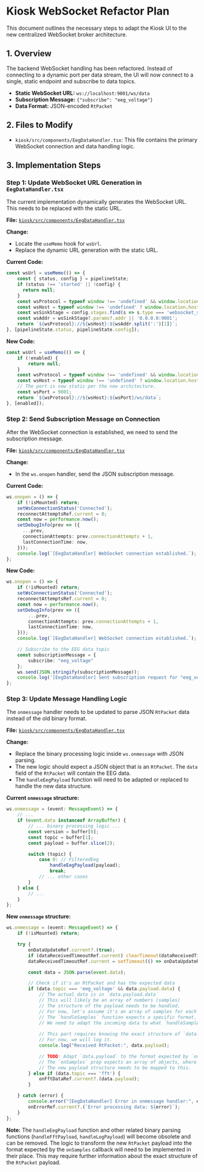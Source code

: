 # Kiosk WebSocket Refactor Plan

This document outlines the necessary steps to adapt the Kiosk UI to the new centralized WebSocket broker architecture.

## 1. Overview

The backend WebSocket handling has been refactored. Instead of connecting to a dynamic port per data stream, the UI will now connect to a single, static endpoint and subscribe to data topics.

-   **Static WebSocket URL:** `ws://localhost:9001/ws/data`
-   **Subscription Message:** `{"subscribe": "eeg_voltage"}`
-   **Data Format:** JSON-encoded `RtPacket`

## 2. Files to Modify

-   `kiosk/src/components/EegDataHandler.tsx`: This file contains the primary WebSocket connection and data handling logic.

## 3. Implementation Steps

### Step 1: Update WebSocket URL Generation in `EegDataHandler.tsx`

The current implementation dynamically generates the WebSocket URL. This needs to be replaced with the static URL.

**File:** [`kiosk/src/components/EegDataHandler.tsx`](kiosk/src/components/EegDataHandler.tsx)

**Change:**

-   Locate the `useMemo` hook for `wsUrl`.
-   Replace the dynamic URL generation with the static URL.

**Current Code:**

```typescript
const wsUrl = useMemo(() => {
    const { status, config } = pipelineState;
    if (status !== 'started' || !config) {
      return null;
    }
    const wsProtocol = typeof window !== 'undefined' && window.location.protocol === 'https:' ? 'wss' : 'ws';
    const wsHost = typeof window !== 'undefined' ? window.location.hostname : 'localhost';
    const wsSinkStage = config.stages.find(s => s.type === 'websocket_sink');
    const wsAddr = wsSinkStage?.params?.addr || '0.0.0.0:9001';
    return `${wsProtocol}://${wsHost}:${wsAddr.split(':')[1]}`;
}, [pipelineState.status, pipelineState.config]);
```

**New Code:**

```typescript
const wsUrl = useMemo(() => {
    if (!enabled) {
        return null;
    }
    const wsProtocol = typeof window !== 'undefined' && window.location.protocol === 'https:' ? 'wss' : 'ws';
    const wsHost = typeof window !== 'undefined' ? window.location.hostname : 'localhost';
    // The port is now static per the new architecture.
    const wsPort = 9001; 
    return `${wsProtocol}://${wsHost}:${wsPort}/ws/data`;
}, [enabled]);
```

### Step 2: Send Subscription Message on Connection

After the WebSocket connection is established, we need to send the subscription message.

**File:** [`kiosk/src/components/EegDataHandler.tsx`](kiosk/src/components/EegDataHandler.tsx)

**Change:**

-   In the `ws.onopen` handler, send the JSON subscription message.

**Current Code:**

```typescript
ws.onopen = () => {
    if (!isMounted) return;
    setWsConnectionStatus('Connected');
    reconnectAttemptsRef.current = 0;
    const now = performance.now();
    setDebugInfo(prev => ({
      ...prev,
      connectionAttempts: prev.connectionAttempts + 1,
      lastConnectionTime: now,
    }));
    console.log(`[EegDataHandler] WebSocket connection established.`);
};
```

**New Code:**

```typescript
ws.onopen = () => {
    if (!isMounted) return;
    setWsConnectionStatus('Connected');
    reconnectAttemptsRef.current = 0;
    const now = performance.now();
    setDebugInfo(prev => ({
        ...prev,
        connectionAttempts: prev.connectionAttempts + 1,
        lastConnectionTime: now,
    }));
    console.log(`[EegDataHandler] WebSocket connection established.`);

    // Subscribe to the EEG data topic
    const subscriptionMessage = {
        subscribe: "eeg_voltage"
    };
    ws.send(JSON.stringify(subscriptionMessage));
    console.log('[EegDataHandler] Sent subscription request for "eeg_voltage"');
};
```

### Step 3: Update Message Handling Logic

The `onmessage` handler needs to be updated to parse JSON `RtPacket` data instead of the old binary format.

**File:** [`kiosk/src/components/EegDataHandler.tsx`](kiosk/src/components/EegDataHandler.tsx)

**Change:**

-   Replace the binary processing logic inside `ws.onmessage` with JSON parsing.
-   The new logic should expect a JSON object that is an `RtPacket`. The `data` field of the `RtPacket` will contain the EEG data.
-   The `handleEegPayload` function will need to be adapted or replaced to handle the new data structure.

**Current `onmessage` structure:**

```typescript
ws.onmessage = (event: MessageEvent) => {
    // ...
    if (event.data instanceof ArrayBuffer) {
        // ... binary processing logic ...
        const version = buffer[0];
        const topic = buffer[1];
        const payload = buffer.slice(2);

        switch (topic) {
            case 0: // FilteredEeg
                handleEegPayload(payload);
                break;
            // ... other cases
        }
    } else {
        // ...
    }
};
```

**New `onmessage` structure:**

```typescript
ws.onmessage = (event: MessageEvent) => {
    if (!isMounted) return;

    try {
        onDataUpdateRef.current?.(true);
        if (dataReceivedTimeoutRef.current) clearTimeout(dataReceivedTimeoutRef.current);
        dataReceivedTimeoutRef.current = setTimeout(() => onDataUpdateRef.current?.(false), 1000);

        const data = JSON.parse(event.data);

        // Check if it's an RtPacket and has the expected data
        if (data.topic === 'eeg_voltage' && data.payload.data) {
            // The actual data is in `data.payload.data`
            // This will likely be an array of numbers (samples)
            // The structure of the payload needs to be handled.
            // For now, let's assume it's an array of samples for each channel.
            // The `handleSamples` function expects a specific format.
            // We need to adapt the incoming data to what `handleSamples` expects.
            
            // This part requires knowing the exact structure of `data.payload.data`
            // For now, we will log it.
            console.log("Received RtPacket:", data.payload);

            // TODO: Adapt `data.payload` to the format expected by `onSamplesRef.current`.
            // The `onSamples` prop expects an array of objects, where each object has `values` and `timestamps`.
            // The new payload structure needs to be mapped to this.
        } else if (data.topic === 'fft') {
            onFftDataRef.current?.(data.payload);
        }

    } catch (error) {
        console.error("[EegDataHandler] Error in onmessage handler:", error);
        onErrorRef.current?.(`Error processing data: ${error}`);
    }
};
```

**Note:** The `handleEegPayload` function and other related binary parsing functions (`handleFftPayload`, `handleLogPayload`) will become obsolete and can be removed. The logic to transform the new `RtPacket` payload into the format expected by the `onSamples` callback will need to be implemented in their place. This may require further information about the exact structure of the `RtPacket` payload.